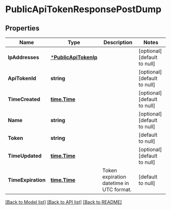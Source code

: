 # PublicApiTokenResponsePostDump

## Properties
Name | Type | Description | Notes
------------ | ------------- | ------------- | -------------
**IpAddresses** | [***PublicApiTokenIp**](PublicApiTokenIp.md) |  | [optional] [default to null]
**ApiTokenId** | **string** |  | [optional] [default to null]
**TimeCreated** | [**time.Time**](time.Time.md) |  | [optional] [default to null]
**Name** | **string** |  | [optional] [default to null]
**Token** | **string** |  | [default to null]
**TimeUpdated** | [**time.Time**](time.Time.md) |  | [optional] [default to null]
**TimeExpiration** | [**time.Time**](time.Time.md) | Token expiration datetime in UTC format. | [default to null]

[[Back to Model list]](../README.md#documentation-for-models) [[Back to API list]](../README.md#documentation-for-api-endpoints) [[Back to README]](../README.md)


